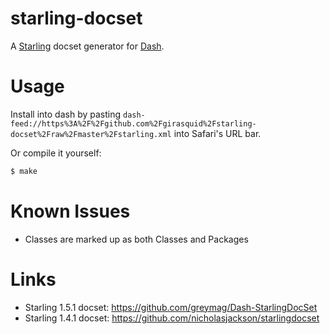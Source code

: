# starling-docset

A [Starling](http://starling-framework.org) docset generator for [Dash](http://kapeli.com/dash).

# Usage

Install into dash by pasting `dash-feed://https%3A%2F%2Fgithub.com%2Fgirasquid%2Fstarling-docset%2Fraw%2Fmaster%2Fstarling.xml` into Safari's URL bar.

Or compile it yourself:
```bash
$ make
```

# Known Issues
- Classes are marked up as both Classes and Packages

# Links
- Starling 1.5.1 docset: https://github.com/greymag/Dash-StarlingDocSet
- Starling 1.4.1 docset: https://github.com/nicholasjackson/starlingdocset
